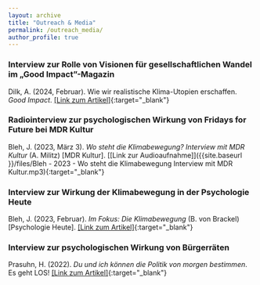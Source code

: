 ```yaml
---
layout: archive
title: "Outreach & Media"
permalink: /outreach_media/
author_profile: true
---
```


### Interview zur Rolle von Visionen für gesellschaftlichen Wandel im „Good Impact”-Magazin
Dilk, A. (2024, Februar). Wie wir realistische Klima-Utopien erschaffen. *Good Impact*. [[Link zum Artikel]](https://goodimpact.eu/recherche/wie-wir-realistische-klima-utopien-erschaffen){:target="_blank"} 

### Radiointerview zur psychologischen Wirkung von Fridays for Future bei MDR Kultur 
Bleh, J. (2023, März 3). *Wo steht die Klimabewegung? Interview mit MDR Kultur* (A. Militz) [MDR Kultur]. [[Link zur Audioaufnahme]]({{site.baseurl }}/files/Bleh - 2023 - Wo steht die Klimabewegung Interview mit MDR Kultur.mp3){:target="_blank"}

### Interview zur Wirkung der Klimabewegung in der Psychologie Heute
Bleh, J. (2023, Februar). *Im Fokus: Die Klimabewegung* (B. von Brackel) [Psychologie Heute]. [[Link zum Artikel]](https://www.psychologie-heute.de/gesellschaft/artikel-detailansicht/42443-im-fokus-die-klimabewegung.html){:target="_blank"} 

### Interview zur psychologischen Wirkung von Bürgerräten
Prasuhn, H. (2022). *Du und ich können die Politik von morgen bestimmen*. Es geht LOS! [[Link zum Artikel]](https://esgehtlos.org/beteiligung-brandis-tengen/brandis-und-tengen-gehen-los/du-und-ich-konnen-die-politik-von-morgen-bestimmen){:target="_blank"}
